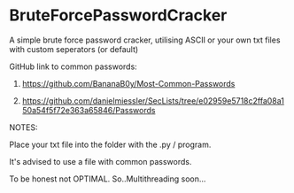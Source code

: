 # BruteForcePasswordCracker

A simple brute force password cracker, utilising ASCII or your own txt files with custom seperators (or default)



GitHub link to common passwords: 

1. https://github.com/BananaB0y/Most-Common-Passwords
  
2. https://github.com/danielmiessler/SecLists/tree/e02959e5718c2ffa08a150a54f5f72e363a65846/Passwords


NOTES:

Place your txt file into the folder with the .py / program.

It's advised to use a file with common passwords.

To be honest not OPTIMAL. So..Multithreading soon...


